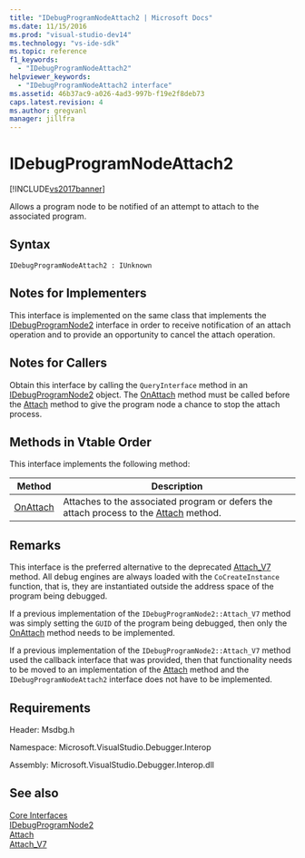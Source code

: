 ```yaml
---
title: "IDebugProgramNodeAttach2 | Microsoft Docs"
ms.date: 11/15/2016
ms.prod: "visual-studio-dev14"
ms.technology: "vs-ide-sdk"
ms.topic: reference
f1_keywords: 
  - "IDebugProgramNodeAttach2"
helpviewer_keywords: 
  - "IDebugProgramNodeAttach2 interface"
ms.assetid: 46b37ac9-a026-4ad3-997b-f19e2f8deb73
caps.latest.revision: 4
ms.author: gregvanl
manager: jillfra
---
```

# IDebugProgramNodeAttach2
[!INCLUDE[vs2017banner](../../../includes/vs2017banner.md)]

Allows a program node to be notified of an attempt to attach to the associated program.  
  
## Syntax  
  
```  
IDebugProgramNodeAttach2 : IUnknown  
```  
  
## Notes for Implementers  
 This interface is implemented on the same class that implements the [IDebugProgramNode2](../../../extensibility/debugger/reference/idebugprogramnode2.md) interface in order to receive notification of an attach operation and to provide an opportunity to cancel the attach operation.  
  
## Notes for Callers  
 Obtain this interface by calling the `QueryInterface` method in an [IDebugProgramNode2](../../../extensibility/debugger/reference/idebugprogramnode2.md) object. The [OnAttach](../../../extensibility/debugger/reference/idebugprogramnodeattach2-onattach.md) method must be called before the [Attach](../../../extensibility/debugger/reference/idebugengine2-attach.md) method to give the program node a chance to stop the attach process.  
  
## Methods in Vtable Order  
 This interface implements the following method:  
  
|Method|Description|  
|------------|-----------------|  
|[OnAttach](../../../extensibility/debugger/reference/idebugprogramnodeattach2-onattach.md)|Attaches to the associated program or defers the attach process to the [Attach](../../../extensibility/debugger/reference/idebugengine2-attach.md) method.|  
  
## Remarks  
 This interface is the preferred alternative to the deprecated [Attach_V7](../../../extensibility/debugger/reference/idebugprogramnode2-attach-v7.md) method. All debug engines are always loaded with the `CoCreateInstance` function, that is, they are instantiated outside the address space of the program being debugged.  
  
 If a previous implementation of the `IDebugProgramNode2::Attach_V7` method was simply setting the `GUID` of the program being debugged, then only the [OnAttach](../../../extensibility/debugger/reference/idebugprogramnodeattach2-onattach.md) method needs to be implemented.  
  
 If a previous implementation of the `IDebugProgramNode2::Attach_V7` method used the callback interface that was provided, then that functionality needs to be moved to an implementation of the [Attach](../../../extensibility/debugger/reference/idebugengine2-attach.md) method and the `IDebugProgramNodeAttach2` interface does not have to be implemented.  
  
## Requirements  
 Header: Msdbg.h  
  
 Namespace: Microsoft.VisualStudio.Debugger.Interop  
  
 Assembly: Microsoft.VisualStudio.Debugger.Interop.dll  
  
## See also  
 [Core Interfaces](../../../extensibility/debugger/reference/core-interfaces.md)   
 [IDebugProgramNode2](../../../extensibility/debugger/reference/idebugprogramnode2.md)   
 [Attach](../../../extensibility/debugger/reference/idebugengine2-attach.md)   
 [Attach_V7](../../../extensibility/debugger/reference/idebugprogramnode2-attach-v7.md)
